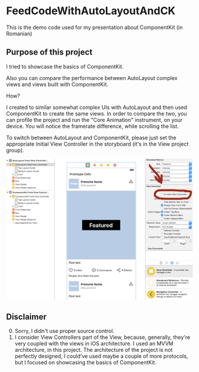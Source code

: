 # FeedCodeWithAutoLayoutAndCK
This is the demo code used for my presentation about ComponentKit (in Romanian)

Purpose of this project
-----------------------
I tried to showcase the basics of ComponentKit.

Also you can compare the performance between AutoLayout complex views and views built with ComponentKit.

How?

I created to similar somewhat complex UIs with AutoLayout and then used ComponentKit to create the same views. In order to compare the two, you can profile the project and run the "Core Animation" instrument, on your device. You will notice the framerate difference, while scrolling the list.

To switch between AutoLayout and ComponentKit, please just set the appropriate Initial View Controller in the storyboard (it's in the View project group).

![](https://github.com/ccorneliu/FeedCodeWithAutoLayoutAndCK/blob/master/storyboardScreenshot.png)

Disclaimer
----------
0. Sorry, I didn't use proper source control.
0. I consider View Controllers part of the View, because, generally, they're very coupled with the views in iOS architecture. I used an MVVM architecture, in this project. The architecture of the project is not perfectly designed, I could've used maybe a couple of more protocols, but I focused on showcasing the basics of ComponentKit.
